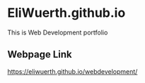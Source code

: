 # EliWuerth.github.io
This is Web Development portfolio

## Webpage Link
https://eliwuerth.github.io/webdevelopment/ 
